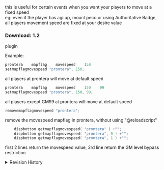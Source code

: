 this is useful for certain events when you want your players to move at a fixed speed  
eg: even if the player has agi up, mount peco or using Authoritative Badge,  
all players movement speed are fixed at your desire value

### Download: 1.2
plugin


Example:
```c
prontera    mapflag    movespeed    150
setmapflagmovespeed "prontera", 150;
```
all players at prontera will move at default speed

```c
prontera    mapflag    movespeed    150    99
setmapflagmovespeed "prontera", 150, 99;
```
all players except GM99 at prontera will move at default speed

```c
removemapflagmovespeed "prontera";
```
remove the movespeed mapflag in prontera, without using "@reloadscript"

```c
	dispbottom getmapflagmovespeed( "prontera" ) +"";
	dispbottom getmapflagmovespeed( "prontera", 0 ) +"";
	dispbottom getmapflagmovespeed( "prontera", 1 ) +"";
```
first 2 lines return the movespeed value, 3rd line return the GM level bypass restriction

<details>
<summary>Revision History</summary>

1.0 - plugin

1.1 - plugin
- I hook wrong function, should be map->flags_init

1.2 - plugin
- update to latest revision
- add GM level bypass restriction
- add `*setmapflagmovespeed` `*removemapflagmovespeed` `*getmapflagmovespeed` script command

</details>
